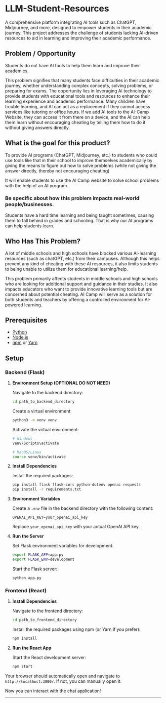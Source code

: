# LLM-Student-Resources

A comprehensive platform integrating AI tools such as ChatGPT, Midjourney, and more, designed to empower students in their academic journey. This project addresses the challenge of students lacking AI-driven resources to aid in learning and improving their academic performance.

## Problem / Opportunity

Students do not have AI tools to help them learn and improve their academics.

This problem signifies that many students face difficulties in their academic journey, whether understanding complex concepts, solving problems, or preparing for exams. The opportunity lies in leveraging AI technology to provide students with educational tools and resources to enhance their learning experience and academic performance. Many children have trouble learning, and AI can act as a replacement if they cannot access services like tutoring or office hours. If we add AI tools to the AI-Camp Website, they can access it from there on a device, and the AI can help them learn without encouraging cheating by telling them how to do it without giving answers directly.

## **What is the goal for this product?**

To provide AI programs (ChatGPT, Midjourney, etc.) to students who could use tools like that in their school to improve themselves academically by giving the means to figure out how to solve problems (while not giving the answer directly, thereby not encouraging cheating)

It will enable students to use the AI Camp website to solve school problems with the help of an AI program.

### **Be specific about how this problem impacts real-world people/businesses.**

Students have a hard time learning and being taught sometimes, causing them to fall behind in grades and schooling. That is why our AI programs can help students learn.

## Who Has This Problem?

A lot of middle schools and high schools have blocked various AI-learning resources (such as chatGPT, etc.) from their campuses. Although this helps prevent any kind of cheating with these AI resources, it also limits students to being unable to utilize them for educational learning/help.

This problem primarily affects students in middle schools and high schools who are looking for additional support and guidance in their studies. It also impacts educators who want to provide innovative learning tools but are concerned about potential cheating. AI Camp will serve as a solution for both students and teachers by offering a controlled environment for AI-powered learning.

## Prerequisites

- [Python](https://www.python.org/downloads/)
- [Node.js](https://nodejs.org/)
- [npm](https://www.npmjs.com/get-npm) or [Yarn](https://yarnpkg.com/)

## Setup

### Backend (Flask)

1. **Environment Setup (OPTIONAL DO NOT NEED)**

   Navigate to the backend directory:

   ```bash
   cd path_to_backend_directory
   ```

   Create a virtual environment:

   ```bash
   python3 -m venv venv
   ```

   Activate the virtual environment:

   ```bash
   # Windows
   venv\Scripts\activate

   # MacOS/Linux
   source venv/bin/activate
   ```

2. **Install Dependencies**

   Install the required packages:

   ```bash
   pip install flask flask-cors python-dotenv openai requests
   pip install -r requirements.txt
   ```

3. **Environment Variables**

   Create a `.env` file in the backend directory with the following content:

   ```
   OPENAI_API_KEY=your_openai_api_key
   ```

   Replace `your_openai_api_key` with your actual OpenAI API key.

4. **Run the Server**

   Set Flask environment variables for development:

   ```bash
   export FLASK_APP=app.py
   export FLASK_ENV=development
   ```

   Start the Flask server:

   ```bash
   python app.py
   ```

### Frontend (React)

1. **Install Dependencies**

   Navigate to the frontend directory:

   ```bash
   cd path_to_frontend_directory
   ```

   Install the required packages using npm (or Yarn if you prefer):

   ```bash
   npm install
   ```

2. **Run the React App**

   Start the React development server:

   ```bash
   npm start
   ```

Your browser should automatically open and navigate to `http://localhost:3000/`. If not, you can manually open it.

Now you can interact with the chat application!

---
